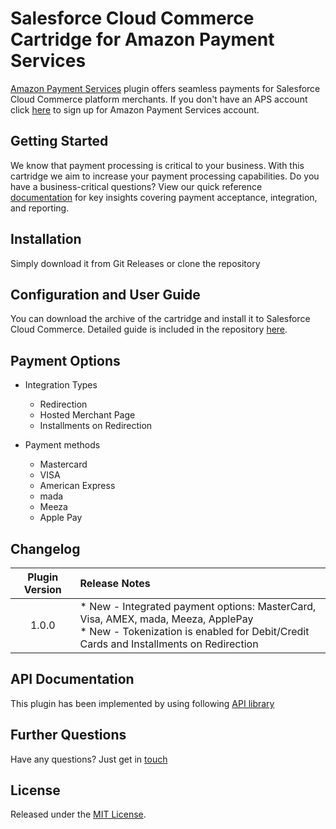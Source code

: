 # Salesforce Cloud Commerce Cartridge for Amazon Payment Services
<a href="https://paymentservices.amazon.com/" target="_blank">Amazon Payment Services</a> plugin offers seamless payments for Salesforce Cloud Commerce platform merchants.  If you don't have an APS account click [here](https://paymentservices.amazon.com/) to sign up for Amazon Payment Services account.


## Getting Started
We know that payment processing is critical to your business. With this cartridge we aim to increase your payment processing capabilities. Do you have a business-critical questions? View our quick reference [documentation](https://paymentservices.amazon.com/docs/EN/index.html) for key insights covering payment acceptance, integration, and reporting.

## Installation
Simply download it from Git Releases or clone the repository


## Configuration and User Guide
You can download the archive of the cartridge and install it to Salesforce Cloud Commerce. Detailed guide is included in the repository [here](/APS-SFCCB2C-Integration-Documentation-v1.0.pdf).
   

## Payment Options

* Integration Types
   * Redirection
   * Hosted Merchant Page
   * Installments on Redirection

* Payment methods
   * Mastercard
   * VISA
   * American Express
   * mada
   * Meeza
   * Apple Pay
   

## Changelog

| Plugin Version | Release Notes |
| :---: | :--- |
| 1.0.0 |   * New - Integrated payment options: MasterCard, Visa, AMEX, mada, Meeza, ApplePay <br/> * New - Tokenization is enabled for Debit/Credit Cards and Installments on Redirection | 


## API Documentation
This plugin has been implemented by using following [API library](https://paymentservices-reference.payfort.com/docs/api/build/index.html)


## Further Questions
Have any questions? Just get in [touch](https://paymentservices.amazon.com/get-in-touch)

## License
Released under the [MIT License](/LICENSE).

